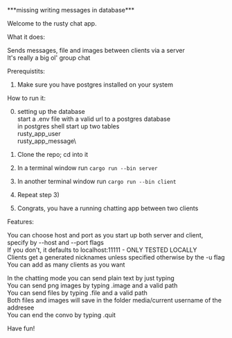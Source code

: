 \*\*\*missing writing messages in database\*\*\*

Welcome to the rusty chat app.

What it does:

Sends messages, file and images between clients via a server\
It's really a big ol' group chat

Prerequistits:
1) Make sure you have postgres installed on your system

How to run it:

0) setting up the database\
    start a .env file with a valid url to a postgres database\
    in postgres shell start up two tables\
            rusty_app_user\
            rusty_app_message\

1) Clone the repo; cd into it
2) In a terminal window run `cargo run --bin server`
3) In another terminal window run `cargo run --bin client`
4) Repeat step 3)
5) Congrats, you have a running chatting app between two clients

Features:

You can choose host and port as you start up both server and client, specify by --host and --port flags\
If you don't, it defaults to localhost:11111 - ONLY TESTED LOCALLY\
Clients get a generated nicknames unless specified otherwise by the -u flag\
You can add as many clients as you want

In the chatting mode you can send plain text by just typing\
You can send png images by typing .image and a valid path\
You can send files by typing .file and a valid path\
Both files and images will save in the folder media/current username of the addresee\
You can end the convo by typing .quit

Have fun!
